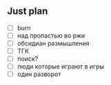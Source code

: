 ## Just plan
- [ ] burn
- [ ] над пропастью во ржи
- [ ] обсидиан размышления
- [ ] ТГК
- [ ] поиск?
- [ ] люди которые играют в игры
- [ ] один разворот
